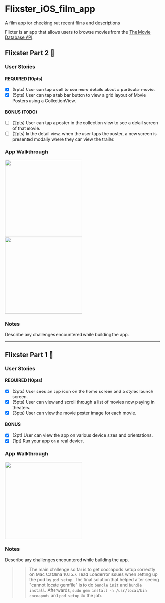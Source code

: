 # Flixster_iOS_film_app

A film app for checking out recent films and descriptions

Flixter is an app that allows users to browse movies from the [The Movie Database API](http://docs.themoviedb.apiary.io/#).


## Flixster Part 2 📝

### User Stories

#### REQUIRED (10pts)
- [x] (5pts) User can tap a cell to see more details about a particular movie.
- [x] (5pts) User can tap a tab bar button to view a grid layout of Movie Posters using a CollectionView.

#### BONUS (TODO)
- [ ] (2pts) User can tap a poster in the collection view to see a detail screen of that movie.
- [ ] (2pts) In the detail view, when the user taps the poster, a new screen is presented modally where they can view the trailer.

### App Walkthrough
<img src="http://g.recordit.co/aJ0NXwKWgu.gif" width=250><br>
<img src="http://g.recordit.co/Ug77AaerrU.gif" width=250><br>

### Notes
Describe any challenges encountered while building the app.

---

## Flixster Part 1 📝

### User Stories

#### REQUIRED (10pts)
- [x] (2pts) User sees an app icon on the home screen and a styled launch screen.
- [x] (5pts) User can view and scroll through a list of movies now playing in theaters.
- [x] (3pts) User can view the movie poster image for each movie. 

#### BONUS
- [x] (2pt) User can view the app on various device sizes and orientations.
- [x] (1pt) Run your app on a real device.

### App Walkthrough

<img src="http://g.recordit.co/BG2ILYWK9N.gif" width=250><br>

### Notes
Describe any challenges encountered while building the app.
>> The main challenge so far is to get cocoapods setup correctly on Mac Catalina 10.15.7. I had Loaderror issues when setting up the pod by `pod setup`. The final solution that helped after seeing "cannot locate gemfile" is to do `bundle init` and `bundle install`. Afterwards, `sudo gem install -n /usr/local/bin cocoapods` and `pod setup` do the job.
